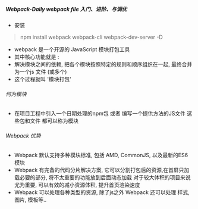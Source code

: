 ##### Webpack-Daily webpack file 入门、进阶、与调优
 * 安装
 > npm install webpack webpack-cli webpack-dev-server -D

 * webpack 是一个开源的 JavaScript 模块打包工具
 * 其中核心功能就是 :
 * 解决模块之间的依赖, 把各个模块按照特定的规则和顺序组织在一起, 最终合并为一个js 文件 (或多个) 
 * 这个过程就叫 '模块打包'

###### 何为模块

- 在项目工程中引入一个日期处理的npm包 或者 编写一个提供方法的JS文件 这些包和文件 都可以称为模块


###### Webpack 优势

- Webpack 默认支持多种模块标准, 包括 AMD, CommonJS, 以及最新的ES6模块 
- Webpack 有完备的代码分片解决方案, 它可以分割打包后的资源,在首屏只加载必要的部分, 将不太重要的功能放到后面动态加载
对于较大体积的项目来说尤为重要, 可以有效的减小资源体积, 提升首页渲染速度
- Webpack 可以处理各种类型的资源, 除了js之外 Webpack 还可以处理 样式, 图片, 模板等.. 

